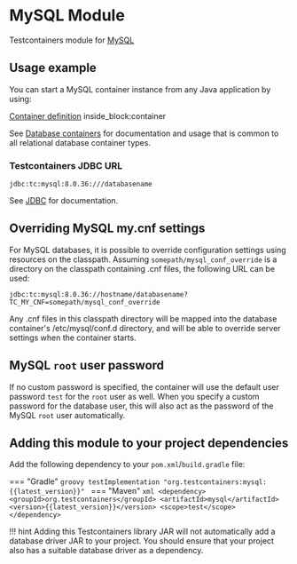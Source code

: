 # MySQL Module

Testcontainers module for [MySQL](https://hub.docker.com/_/mysql)

## Usage example

You can start a MySQL container instance from any Java application by using:

<!--codeinclude-->
[Container definition](../../../modules/mysql/src/test/java/org/testcontainers/junit/mysql/SimpleMySQLTest.java) inside_block:container
<!--/codeinclude-->

See [Database containers](./index.md) for documentation and usage that is common to all relational database container types.

### Testcontainers JDBC URL

`jdbc:tc:mysql:8.0.36:///databasename`

See [JDBC](./jdbc.md) for documentation.

## Overriding MySQL my.cnf settings

For MySQL databases, it is possible to override configuration settings using resources on the classpath. Assuming `somepath/mysql_conf_override`
is a directory on the classpath containing .cnf files, the following URL can be used:

  `jdbc:tc:mysql:8.0.36://hostname/databasename?TC_MY_CNF=somepath/mysql_conf_override`

Any .cnf files in this classpath directory will be mapped into the database container's /etc/mysql/conf.d directory,
and will be able to override server settings when the container starts.

## MySQL `root` user password

If no custom password is specified, the container will use the default user password `test` for the `root` user as well.
When you specify a custom password for the database user,
this will also act as the password of the MySQL `root` user automatically. 

## Adding this module to your project dependencies

Add the following dependency to your `pom.xml`/`build.gradle` file:

=== "Gradle"
    ```groovy
    testImplementation "org.testcontainers:mysql:{{latest_version}}"
    ```
=== "Maven"
    ```xml
    <dependency>
        <groupId>org.testcontainers</groupId>
        <artifactId>mysql</artifactId>
        <version>{{latest_version}}</version>
        <scope>test</scope>
    </dependency>
    ```

!!! hint
    Adding this Testcontainers library JAR will not automatically add a database driver JAR to your project. You should ensure that your project also has a suitable database driver as a dependency.
